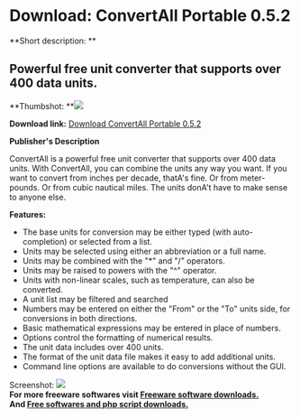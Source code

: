 # Download: ConvertAll Portable 0.5.2

**Short description: **

## Powerful free unit converter that supports over 400 data units.

  
**Thumbshot: **![](http://www.freewarefiles.com/screenshot/convertall04_md.gif)   
  
**Download link:** [Download ConvertAll Portable 0.5.2](http://freesoftwares.boysofts.com/ConvertAll-Portable_program_53198.html)  
  

**Publisher's Description**  
  

ConvertAll is a powerful free unit converter that supports over 400 data
units. With ConvertAll, you can combine the units any way you want. If you
want to convert from inches per decade, thatA's fine. Or from meter-pounds. Or
from cubic nautical miles. The units donA't have to make sense to anyone else.

**Features:**

  * The base units for conversion may be either typed (with auto-completion) or selected from a list. 
  * Units may be selected using either an abbreviation or a full name. 
  * Units may be combined with the "*" and "/" operators. 
  * Units may be raised to powers with the "^" operator. 
  * Units with non-linear scales, such as temperature, can also be converted. 
  * A unit list may be filtered and searched 
  * Numbers may be entered on either the "From" or the "To" units side, for conversions in both directions. 
  * Basic mathematical expressions may be entered in place of numbers. 
  * Options control the formatting of numerical results. 
  * The unit data includes over 400 units. 
  * The format of the unit data file makes it easy to add additional units. 
  * Command line options are available to do conversions without the GUI. 

  
  
Screenshot: ![](http://www.freewarefiles.com/screenshot/convertall04.gif)  
**For more freeware softwares visit [Freeware software downloads.](http://freesoftwares.boysofts.com/)**   
**And [Free softwares and php script downloads.](http://www.boysofts.com/)**

